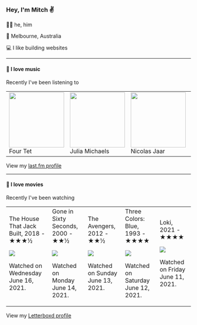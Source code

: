 <article><h3>Hey, I&#x27;m Mitch ✌️</h3><section><p>🙆‍♂️ he, him</p><p>📍 Melbourne, Australia</p><p>💻 I like building websites</p></section><hr/><section><h4>💽 I love music</h4><p>Recently I&#x27;ve been listening to</p><table><tbody><td><img src="https://lastfm.freetls.fastly.net/i/u/174s/b18a7bf5b1354938c924ab0bc1d5bbde.png" height="150px" alt="" role="presentation"/><br/>Four Tet</td><td><img src="https://lastfm.freetls.fastly.net/i/u/174s/279997270e10c11c6c57cd4e0cea6dbf.png" height="150px" alt="" role="presentation"/><br/>Julia Michaels</td><td><img src="https://lastfm.freetls.fastly.net/i/u/174s/00ea30ee47c14dc79e38fc7e628f9b5f.png" height="150px" alt="" role="presentation"/><br/>Nicolas Jaar</td><td><img src="https://lastfm.freetls.fastly.net/i/u/174s/6f199a67803148cfb2cf2238b8fda0fb.png" height="150px" alt="" role="presentation"/><br/>Aphex Twin</td><td><img src="https://lastfm.freetls.fastly.net/i/u/174s/f59aa166434c40f5ad86167435c6e469.png" height="150px" alt="" role="presentation"/><br/>Beach House</td></tbody></table><span>View my <a href="https://www.last.fm/user/mylsb">last.fm profile</a></span></section><hr/><section><h4>📼 I love movies</h4><p>Recently I&#x27;ve been watching</p><table><tbody><td>The House That Jack Built, 2018 - ★★★½<br/><span> <p><img src="https://a.ltrbxd.com/resized/film-poster/3/3/2/4/3/2/332432-the-house-that-jack-built-0-500-0-750-crop.jpg?k=fa13a46408"/></p> <p>Watched on Wednesday June 16, 2021.</p> </span></td><td>Gone in Sixty Seconds, 2000 - ★★½<br/><span> <p><img src="https://a.ltrbxd.com/resized/film-poster/4/6/9/2/5/46925-gone-in-sixty-seconds-0-500-0-750-crop.jpg?k=293d10c038"/></p> <p>Watched on Monday June 14, 2021.</p> </span></td><td>The Avengers, 2012 - ★★½<br/><span> <p><img src="https://a.ltrbxd.com/resized/sm/upload/10/u6/42/pa/cezWGskPY5x7GaglTTRN4Fugfb8-0-500-0-750-crop.jpg?k=f17c6a0b03"/></p> <p>Watched on Sunday June 13, 2021.</p> </span></td><td>Three Colors: Blue, 1993 - ★★★★<br/><span> <p><img src="https://a.ltrbxd.com/resized/film-poster/5/1/9/4/2/51942-three-colors-blue-0-500-0-750-crop.jpg?k=d27643c8d7"/></p> <p>Watched on Saturday June 12, 2021.</p> </span></td><td>Loki, 2021 - ★★★★<br/><span> <p><img src="https://a.ltrbxd.com/resized/film-poster/6/7/1/8/1/5/671815-loki-0-500-0-750-crop.jpg?k=87da5c36a9"/></p> <p>Watched on Friday June 11, 2021.</p> </span></td></tbody></table><span>View my <a href="https://letterboxd.com/myslab/">Letterboxd profile</a></span></section></article>